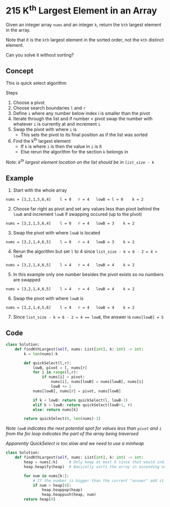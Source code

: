 # 215 K<sup>th</sup> Largest Element in an Array

Given an integer array `nums` and an integer `k`, return the `kth` largest element in the array.

Note that it is the `kth` largest element in the sorted order, not the `kth` distinct element.

Can you solve it without sorting?

## Concept

This is quick select algorithm

Steps

1. Choose a pivot
2. Choose search boundaries `l` and `r`
3. Define `i` where any number below index i is smaller than the pivot
4. Iterate through the list and if number < pivot swap the number with whatever `i` is currently at and increment `i`
5. Swap the pivot with where `i` is
   - This sets the pivot to its final position as if the list was sorted
6. Find the k<sup>th</sup> largest element
   - If `k` is where `i` is then the value in `i` is it
   - Else rerun the algorithm for the section `k` belongs in

_Note: k<sup>th</sup> largest element location on the list should be in `list_size - k`_

## Example

1. Start with the whole array

```
nums = [3,2,1,5,6,4]    l = 0   r = 4   lowB = l = 0    k = 2
```

2. Choose far right as pivot and set any values less than pivot behind the `lowB` and increment `lowB` if swapping occured (up to the pivot)

```
nums = [3,2,1,5,6,4]    l = 0   r = 4   lowB = 3    k = 2
```

3. Swap the pivot with where `lowB` is located

```
nums = [3,2,1,4,6,5]    l = 0   r = 4   lowB = 3    k = 2
```

4. Rerun the algorithm but set `l` to 4 since `list_size - k = 6 - 2 = 4 > lowB`

```
nums = [3,2,1,4,6,5]    l = 4   r = 4   lowB = 4    k = 2
```

5. In this example only one number besides the pivot exists so no numbers are swapped

```
nums = [3,2,1,4,6,5]    l = 4   r = 4   lowB = 4    k = 2
```

6. Swap the pivot with where `lowB` is

```
nums = [3,2,1,4,5,6]    l = 4   r = 4   lowB = 4    k = 2
```

7. Since `list_size - k = 6 - 2 = 4 == lowB`, the answer is `nums[lowB] = 5`

## Code

```python
class Solution:
    def findKthLargest(self, nums: List[int], k: int) -> int:
        k = len(nums)-k

        def quickSelect(l,r):
            lowB, pivot = l, nums[r]
            for i in range(l,r):
                if nums[i] < pivot:
                    nums[i], nums[lowB] = nums[lowB], nums[i]
                    lowB += 1
            nums[lowB], nums[r] = pivot, nums[lowB]

            if k < lowB: return quickSelect(l, lowB-1)
            elif k > lowB: return quickSelect(lowB+1, r)
            else: return nums[k]

        return quickSelect(0, len(nums)-1)
```

_Note `lowB` indicates the next potential spot for values less than `pivot` and `i` from the for loop indicates the part of the array being traversed_

_Apparently QuickSelect is too slow and we need to use a minheap_

```python
class Solution:
    def findKthLargest(self, nums: List[int], k: int) -> int:
        heap = nums[:k]     # Only keep at most k since that would indicate heap[0] to be kth largest
        heap.heapify(heap)  # Basically sorts the array in ascending order

        for num in nums[k:]:
            # If the number is bigger than the current "answer" add it to the heap (remember it will always be in order since its a heap)
            if num > heap[0]:
                heap.heappop(heap)
                heap.heappush(heap, num)
        return heap[0]
```

